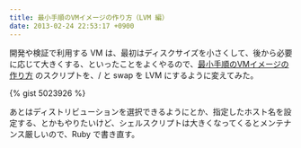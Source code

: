 ```yaml
---
title: 最小手順のVMイメージの作り方（LVM 編）
date: 2013-02-24 22:53:17 +0900
---
```


開発や検証で利用する VM は、最初はディスクサイズを小さくして、後から必要に応じて大きくする、といったことをよくやるので、[最小手順のVMイメージの作り方](/blog/2013/02/24/1/) のスクリプトを、/ と swap を LVM にするように変えてみた。

{% gist 5023926 %}

あとはディストリビューションを選択できるようにとか、指定したホスト名を設定する、とかもやりたいけど、シェルスクリプトは大きくなってくるとメンテナンス厳しいので、Ruby で書き直す。